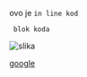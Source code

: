 ovo je `in line kod`

``` blok koda```

![slika](https://upload.wikimedia.org/wikipedia/commons/2/20/CedricKipre.jpg)

[google](https://www.google.co.uk/)
